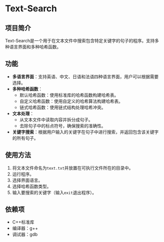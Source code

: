 # Text-Search

## 项目简介
Text-Search是一个用于在文本文件中搜索包含特定关键字的句子的程序。支持多种语言界面和多种哈希函数。

## 功能
- **多语言界面**：支持英语、中文、日语和法语四种语言界面，用户可以根据需要选择。
- **多种哈希函数**：
  - 默认哈希函数：使用标准库的哈希函数构建哈希表。
  - 自定义哈希函数：使用自定义的哈希算法构建哈希表。
  - 链式哈希函数：使用链式结构处理哈希冲突。
- **文本处理**：
  - 从文本文件中读取内容并拆分成句子。
  - 去除句子中的标点符号，确保搜索的准确性。
- **关键字搜索**：根据用户输入的关键字在句子中进行搜索，并返回包含该关键字的所有句子。

## 使用方法
1. 将文本文件命名为`text.txt`并放置在可执行文件所在的目录中。
2. 运行程序。
3. 选择界面语言。
4. 选择哈希函数类型。
5. 输入要搜索的关键字（输入`exit`退出程序）。

## 依赖项
- C++标准库
- 编译器：g++
- 调试器：gdb
